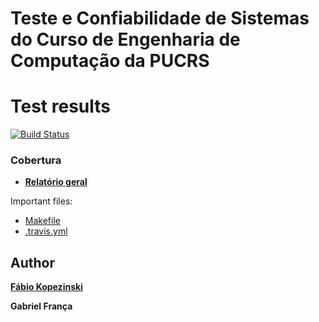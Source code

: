 Teste e Confiabilidade de Sistemas do Curso de Engenharia de Computação da PUCRS 
=

Test results
=
[![Build Status](https://travis-ci.org/fabiokopezinski/TestEConfi-TF.svg?branch=main)](https://travis-ci.org/fabiokopezinski/TestEConfi-TF)


### Cobertura
 - **[Relatório geral](https://htmlpreview.github.io/?https://github.com/fabiokopezinski/TestEConfi-TF/blob/main/CoverRelatorio/gcoverage.html)**



Important files:

* [Makefile](Makefile)
* [.travis.yml](.travis.yml)


Author
------
[**Fábio Kopezinski**](https://www.linkedin.com/in/f%C3%A1bio-kopezinski-carvalho-981297161/)

**Gabriel França**
